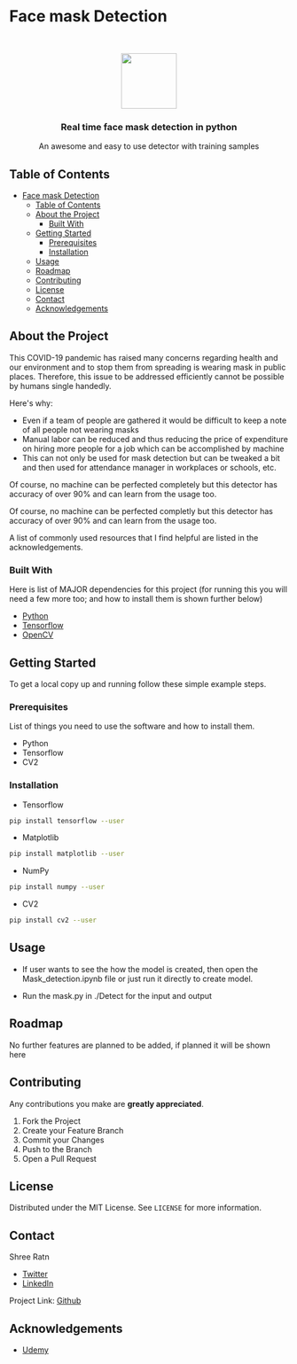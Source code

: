 # Face mask Detection

<br />
<p align="center">
  <p align="center">
    <img src="https://github.com/shreeratn/Mask-detection-COVID/blob/main/archive/svg/002-mask-1.svg" width = "100" height = "100">
    </p>
  <h3 align="center">
    Real time face mask detection in python</h3>
  <p align="center">
    An awesome and easy to use detector with training samples
    <br />
  </p>
</p>

<!-- TABLE OF CONTENTS -->
## Table of Contents

- [Face mask Detection](#face-mask-detection)
  - [Table of Contents](#table-of-contents)
  - [About the Project](#about-the-project)
    - [Built With](#built-with)
  - [Getting Started](#getting-started)
    - [Prerequisites](#prerequisites)
    - [Installation](#installation)
  - [Usage](#usage)
  - [Roadmap](#roadmap)
  - [Contributing](#contributing)
  - [License](#license)
  - [Contact](#contact)
  - [Acknowledgements](#acknowledgements)



<!-- ABOUT THE PROJECT -->
## About the Project

<!-- [![Product Name Screen Shot][product-screenshot]](https://example.com) -->

This COVID-19 pandemic has raised many concerns regarding health and our environment and to stop them from spreading is wearing mask in public places. Therefore, this issue to be addressed efficiently cannot be possible by humans single handedly.

Here's why:

* Even if a team of people are gathered it would be difficult to keep a note of all people not wearing masks
* Manual labor can be reduced and thus reducing the price of expenditure on hiring more people for a job which can be accomplished by machine
* This can not only be used for mask detection but can be tweaked a bit and then used for attendance manager in workplaces or schools, etc.


Of course, no machine can be perfected completely but this detector has accuracy of over 90% and can learn from the usage too.

Of course, no machine can be perfected completly but this detector has accuracy of over 90% and can learn from the usage too.

A list of commonly used resources that I find helpful are listed in the acknowledgements.

### Built With

Here is list of MAJOR dependencies for this project (for running this you will need a few more too; and how to install them is shown further below)
* [Python](https://www.python.org/)
* [Tensorflow](https://www.tensorflow.org/)
* [OpenCV](https://opencv.org/)



<!-- GETTING STARTED -->
## Getting Started

To get a local copy up and running follow these simple example steps.

### Prerequisites

List of things you need to use the software and how to install them.
* Python
* Tensorflow
* CV2


### Installation

* Tensorflow
```sh
pip install tensorflow --user
```
* Matplotlib
```sh
pip install matplotlib --user
```
* NumPy
```sh
pip install numpy --user
```
* CV2
```sh
pip install cv2 --user
```

<!-- USAGE EXAMPLES -->
## Usage
* If user wants to see the how the model is created, then open the Mask_detection.ipynb file or just run it directly to create model.

* Run the mask.py in ./Detect for the input and output


<!-- ROADMAP -->
## Roadmap

No further features are planned to be added, if planned it will be shown here 



<!-- CONTRIBUTING -->
## Contributing

Any contributions you make are **greatly appreciated**.

1. Fork the Project
2. Create your Feature Branch
3. Commit your Changes
4. Push to the Branch
5. Open a Pull Request



<!-- LICENSE -->
## License

Distributed under the MIT License. See `LICENSE` for more information.



<!-- CONTACT -->
## Contact

Shree Ratn 
- [Twitter](https://twitter.com/ratn_shree)
- [LinkedIn](https://linkedin.com/in/shreeratn)

Project Link: [Github](https://github.com/shreeratn/Mask-detection-COVID)



<!-- ACKNOWLEDGEMENTS -->
## Acknowledgements
* [Udemy](https://www.udemy.com/course/data-science-hands-on-covid19-face-mask-detection-cnn-opencv/)
